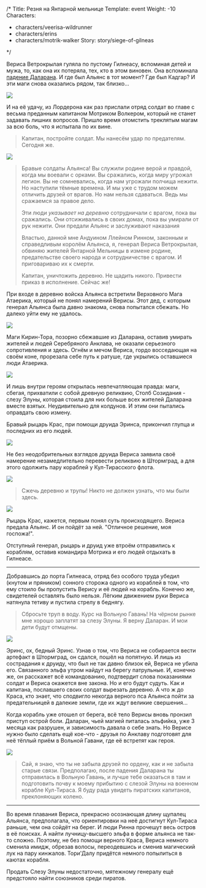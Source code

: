 /*
Title: Резня на Янтарной мельнице
Template: event
Weight: -10
Characters:
- characters/veerisa-wildrunner
- characters/erins
- characters/motrik-walker
Story: story/siege-of-gilneas

*/

Вериса Ветрокрылая гуляла по пустому Гилнеасу, вспоминая детей и мужа, то, как она их потеряла, тех, кто в этом виновен. Она вспоминала [падение Даларана](/events/fall-of-dalaran). И где был Альянс в тот момент? Где был Кадгар? И эти маги снова оказались рядом, так близко...

![](https://i.postimg.cc/FzNqCGsr/image.png)

И на её удачу, из Лордерона как раз прислали отряд солдат во главе с весьма преданным капитаном Мотриком Волкером, который не станет задавать лишних вопросов. Пришло время отомстить треклятым магам за всю боль, что я испытала по их вине.

> Капитан, постройте солдат. Мы нанесём удар по предателям. Сегодня же.

![](https://i.postimg.cc/PfQ0vG2P/image.png)

> Бравые солдаты Альянса! Вы служили родине верой и правдой, когда мы воевали с орками. Вы сражались, когда миру угрожал легион. Вы не сомневались, когда нам угрожали полчища нежити. Но наступили тёмные времена. И мы уже с трудом можем отличить друзей от врагов.
Но нам нельзя сдаваться. Ведь мы сражаемся за правое дело.
>
> Эти люди *указывает на деревню* сотрудничали с врагом, пока вы сражались. Они отсиживались в своих домах, пока вы умирали от рук нежити. Они предали Альянс и заслуживают наказания
>
> Властью, данной мне Андуином Ллейном Ринном, законным и справедливым королём Альянса, я, генерал Вериса Ветрокрылая, обвиняю жителей Янтарной Мельницы в измене родине, предательстве своего народа и сотрудничестве с врагом. И приговариваю их к смерти.
>
> Капитан, уничтожить деревню. Не щадить никого. Привести приказ в исполнение. Сейчас же!

При входе в деревню войска Альянса встретили Верховного Мага Атаерика, который не понял намерений Верисы. Этот дед, с которым генерал Альянса была давно знакома, снова попытался сбежать. Но далеко уйти ему не удалось.

![](https://i.postimg.cc/LXXgkFj2/image.png)

Маги Кирин-Тора, позорно сбежавшие из Даларана, оставив умирать жителей и людей Серебряного Анклава, не оказали серьезного сопротивления и здесь. Огнём и мечом Вериса, гордо восседающая на своём коне, прорезала себе путь к ратуше, где укрылись оставшиеся люди Атаерика.

![](https://i.postimg.cc/850JtXbW/image.png)

И лишь внутри героям открылась невпечатляющая правда: маги, сбегая, прихватили с собой древную реликвию, Столб Созидания - слезу Элуны, которая стоила для них больше всех жителей Даларана вместе взятых. Неудивительно для колдунов. И этим они пытались оправдать свою измену.

Бравый рыцарь Крас, при помощи друида Эринса, прикончил глупца и последних из его людей.

![](https://i.postimg.cc/X7FLB9Vx/image.png)

Не без неодобрительных взглядов друида Вериса заявила своё намерение незамедлительно перевести реликвию в Штормград, а для этого одолжить пару кораблей у Кул-Тирасского флота.

![](https://i.postimg.cc/X7FLB9Vx/image.png)

> Сжечь деревню и трупы! Никто не должен узнать, что мы были здесь.

![](https://i.postimg.cc/wv7cqmfX/image.png)

Рыцарь Крас, кажется, первым понял суть происходящего. Вериса предала Альянс. И он пойдёт за ней. "Отличное решение, моя госпожа!".

Отступный генерал, рыцарь и друид уже втроём отправились к кораблям, оставив командира Мотрика и его людей отдыхать в Гилнеасе.

---

Добравшись до порта Гилнеаса, отряд без особого труда убедил (кнутом и пряником) сонного сторожа одного из кораблей в том, что ему стоило бы пропустить Верису и её людей на корабль. Конечно же, свидетелей оставлять было нельзя. Лёгким движением руки Вериса натянула тетиву и пустила стрелу в беднягу.

> Сбросьте труп в воду. Курс на Вольную Гавань! На чёрном рынке мне хорошо заплатят за слезу Элуны. Я верну Даларан. И мои дети будут отмщены.

![](https://i.postimg.cc/qRkSjj7k/image.png)

Эринс, ох, бедный Эринс. Узнав о том, что Вериса не собирается вести артефакт в Штормград, он сдался, пошёл на попятную. И лишь из сострадания к друиду, что был не так давно близок ей, Вериса не убила его. Связанного эльфа утром найдут на берегу патрульные. И, конечно же, он расскажет всё командованию, подтвердит слова показаниями солдат и Вериса окажется вне закона. Но и его будут судуть. Как и капитана, пославшего своих солдат вырезать деревню. А что ж до Краса, кто знает, что сподвигло некогда верного пса Альянса пойти за предательницей в далекие земли, где их ждут великие свершения...

Когда корабль уже отошел от берега, всё тело Верисы вновь пронзил приступ острой боли. Даларан, чьей магией питалась эльфийка, уже 3 месяца как разрушен, и зависимость давала о себе знать. Но Верисе нужно было сделать ещё кое-что - друзья по Анклаву подготовят для неё тёплый приём в Вольной Гавани, где её встретят как героя.

![](https://i.postimg.cc/VLpymqKR/image.png)

> Сай, я знаю, что ты не забыла друзей по ордену, как и не забыла старые связи. Предполагаю, после падения Даларана ты отправилась в Вольную Гавань, и лучше тебе оказаться в там и подготовить почву к моему прибытию с слезой Элуны на военном корабле Кул-Тираса. Я буду рада увидеть пиратских капитанов, преклоняющих колено.

---

Во время плавания Вериса, прекрасно осознающая длину щупалец Альянса, предполагала, что ориентировки на неё достигнут Кул-Тираса раньше, чем она сойдёт на берег. И люди Ринна прочешут весь остров в её поисках. А найти лучницу-высшего эльфа в форме альянса не так-то сложно. Поэтому, не без помощи верного Краса, Вериса немного сменила имидж, обрезав волосы, переодевшись и сменив магический лук на пару кинжалов. Тори'Далу придётся немного попылиться в каютах корабля.

Продать Слезу Элуны недостаточно, мятежному генералу ещё предстояло найти союзников среди пиратов.
